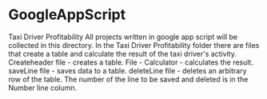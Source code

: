 # GoogleAppScript
Taxi Driver Profitability
All projects written in google app script will be collected in this directory. 
In the Taxi Driver Profitability folder there are files that create a table and calculate the result of the taxi driver's activity.
Createheader file - creates a table. File - Calculator - calculates the result.
saveLine file - saves data to a table. deleteLine file - deletes an arbitrary row of the table.
The number of the line to be saved and deleted is in the Number line column.
